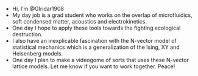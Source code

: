 - Hi, I’m @GIridar1908
- My day job is a grad student who works on the overlap of microfluidics, soft condensed matter, acoustics and electrokinetics. 
- One day I hope to apply these tools towards the fighting ecological destruction.
- I also have an inexplicable fascination with the N-vector model of statistical mechanics which is a generalization of the Ising, XY and Heisenberg models. 
- One day I plan to make a videogome of sorts that uses these N-vector lattice models. Let me know if you want to work together. Peace!  
